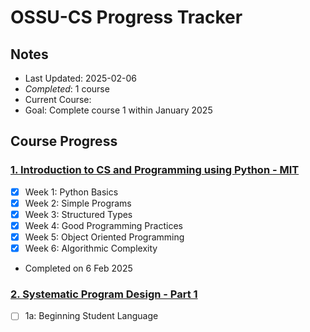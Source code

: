 # OSSU-CS Progress Tracker

## Notes
- Last Updated: 2025-02-06
- *Completed*: 1 course
- Current Course: 
- Goal: Complete course 1 within January 2025

## Course Progress

### [1. Introduction to CS and Programming using Python - MIT](https://learning.edx.org/course/course-v1:MITx+6.00.1x+2T2018/home)
- [x] Week 1: Python Basics
- [x] Week 2: Simple Programs
- [x] Week 3: Structured Types
- [x] Week 4: Good Programming Practices
- [x] Week 5: Object Oriented Programming
- [x] Week 6: Algorithmic Complexity
- Completed on 6 Feb 2025

### [2. Systematic Program Design - Part 1](https://learning.edx.org/course/course-v1:UBCx+SPD1x+2T2015/home)
- [ ] 1a: Beginning Student Language